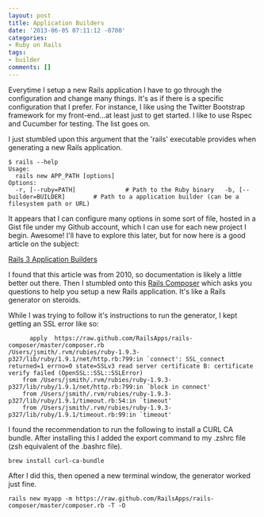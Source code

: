 ```yaml
---
layout: post
title: Application Builders
date: '2013-06-05 07:11:12 -0700'
categories:
- Ruby on Rails
tags:
- builder
comments: []
---
```


Everytime I setup a new Rails application I have to go through the configuration
and change many things. It's as if there is a specific configuration that I
prefer. For instance, I like using the Twitter Bootstrap framework for my
front-end...at least just to get started. I like to use Rspec and Cucumber for
testing. The list goes on.

I just stumbled upon this argument that the 'rails' executable provides when
generating a new Rails application.
<!--more-->

``` shell
$ rails --help
Usage:
  rails new APP_PATH [options]
Options:
  -r, [--ruby=PATH]              # Path to the Ruby binary   -b, [--builder=BUILDER]        # Path to a application builder (can be a filesystem path or URL)
```

It appears that I can configure many options in some sort of file, hosted in a
Gist file under my Github account, which I can use for each new project I begin.
Awesome! I'll have to explore this later, but for now here is a good article on
the subject:

[Rails 3 Application Builders](http://pivotallabs.com/rails-3-application-builders/)

I found that this article was from 2010, so documentation is likely a little
better out there. Then I stumbled onto this [Rails Composer] which asks you
questions to help you setup a new Rails application. It's like a Rails
generator on steroids.

While I was trying to follow it's instructions to run the generator, I kept
getting an SSL error like so:

``` shell
      apply  https://raw.github.com/RailsApps/rails-composer/master/composer.rb
/Users/jsmith/.rvm/rubies/ruby-1.9.3-p327/lib/ruby/1.9.1/net/http.rb:799:in `connect': SSL_connect returned=1 errno=0 state=SSLv3 read server certificate B: certificate verify failed (OpenSSL::SSL::SSLError)
    from /Users/jsmith/.rvm/rubies/ruby-1.9.3-p327/lib/ruby/1.9.1/net/http.rb:799:in `block in connect'
    from /Users/jsmith/.rvm/rubies/ruby-1.9.3-p327/lib/ruby/1.9.1/timeout.rb:54:in `timeout'
    from /Users/jsmith/.rvm/rubies/ruby-1.9.3-p327/lib/ruby/1.9.1/timeout.rb:99:in `timeout'
```

I found the recommendation to run the following to install a CURL CA bundle.
After installing this I added the export command to my .zshrc file (zsh
equivalent of the .bashrc file).

``` shell
brew install curl-ca-bundle
```

After I did this, then opened a new terminal window, the generator worked just
fine.

``` shell
rails new myapp -m https://raw.github.com/RailsApps/rails-composer/master/composer.rb -T -O
```

[Rails Composer]: https://github.com/RailsApps/rails-composer
